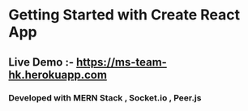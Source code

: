 # Getting Started with Create React App

## Live Demo :- https://ms-team-hk.herokuapp.com

### Developed with MERN Stack , Socket.io , Peer.js
